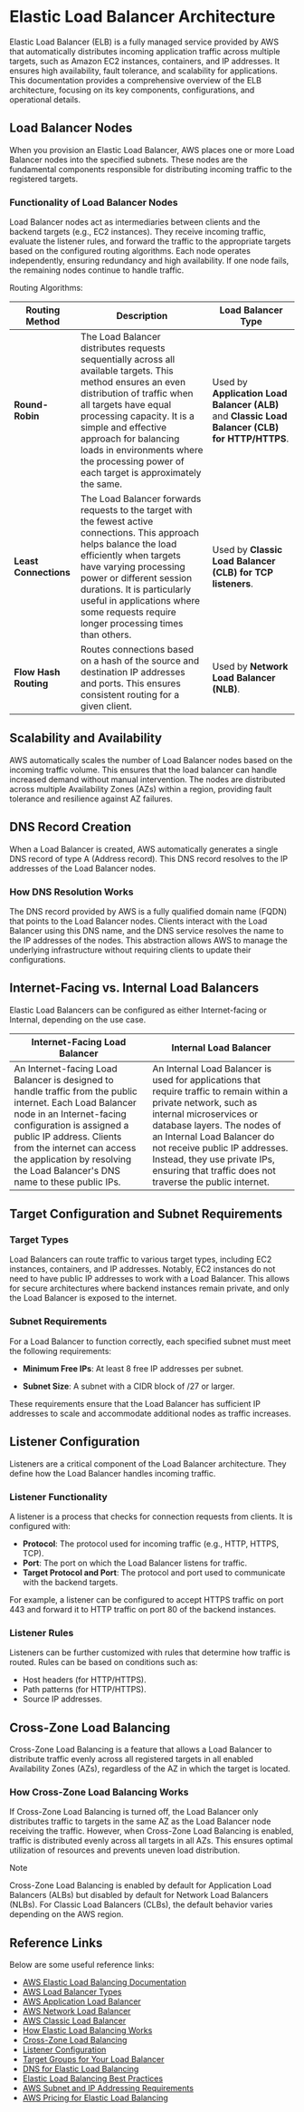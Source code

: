 # Elastic Load Balancer Architecture

Elastic Load Balancer (ELB) is a fully managed service provided by AWS that automatically distributes incoming application traffic across multiple targets, such as Amazon EC2 instances, containers, and IP addresses. It ensures high availability, fault tolerance, and scalability for applications. This documentation provides a comprehensive overview of the ELB architecture, focusing on its key components, configurations, and operational details.

## Load Balancer Nodes

When you provision an Elastic Load Balancer, AWS places one or more Load Balancer nodes into the specified subnets. These nodes are the fundamental components responsible for distributing incoming traffic to the registered targets.

### Functionality of Load Balancer Nodes

Load Balancer nodes act as intermediaries between clients and the backend targets (e.g., EC2 instances). They receive incoming traffic, evaluate the listener rules, and forward the traffic to the appropriate targets based on the configured routing algorithms. Each node operates independently, ensuring redundancy and high availability. If one node fails, the remaining nodes continue to handle traffic.

Routing Algorithms:

| Routing Method        | Description                                                                                                                                                                                                                                                                                                                           | Load Balancer Type                                                                              |
| --------------------- | ------------------------------------------------------------------------------------------------------------------------------------------------------------------------------------------------------------------------------------------------------------------------------------------------------------------------------------- | ----------------------------------------------------------------------------------------------- |
| **Round-Robin**       | The Load Balancer distributes requests sequentially across all available targets. This method ensures an even distribution of traffic when all targets have equal processing capacity. It is a simple and effective approach for balancing loads in environments where the processing power of each target is approximately the same. | Used by **Application Load Balancer (ALB)** and **Classic Load Balancer (CLB) for HTTP/HTTPS**. |
| **Least Connections** | The Load Balancer forwards requests to the target with the fewest active connections. This approach helps balance the load efficiently when targets have varying processing power or different session durations. It is particularly useful in applications where some requests require longer processing times than others.          | Used by **Classic Load Balancer (CLB) for TCP listeners**.                                      |
| **Flow Hash Routing** | Routes connections based on a hash of the source and destination IP addresses and ports. This ensures consistent routing for a given client.                                                                                                                                                                                          | Used by **Network Load Balancer (NLB)**.                                                        |

## Scalability and Availability

AWS automatically scales the number of Load Balancer nodes based on the incoming traffic volume. This ensures that the load balancer can handle increased demand without manual intervention. The nodes are distributed across multiple Availability Zones (AZs) within a region, providing fault tolerance and resilience against AZ failures.

## DNS Record Creation

When a Load Balancer is created, AWS automatically generates a single DNS record of type A (Address record). This DNS record resolves to the IP addresses of the Load Balancer nodes.

### How DNS Resolution Works

The DNS record provided by AWS is a fully qualified domain name (FQDN) that points to the Load Balancer nodes. Clients interact with the Load Balancer using this DNS name, and the DNS service resolves the name to the IP addresses of the nodes. This abstraction allows AWS to manage the underlying infrastructure without requiring clients to update their configurations.

## Internet-Facing vs. Internal Load Balancers

Elastic Load Balancers can be configured as either Internet-facing or Internal, depending on the use case.

| Internet-Facing Load Balancer                                                                                                                                                                                                                                                                             | Internal Load Balancer                                                                                                                                                                                                                                                                                                                |
| --------------------------------------------------------------------------------------------------------------------------------------------------------------------------------------------------------------------------------------------------------------------------------------------------------- | ------------------------------------------------------------------------------------------------------------------------------------------------------------------------------------------------------------------------------------------------------------------------------------------------------------------------------------- |
| An Internet-facing Load Balancer is designed to handle traffic from the public internet. Each Load Balancer node in an Internet-facing configuration is assigned a public IP address. Clients from the internet can access the application by resolving the Load Balancer's DNS name to these public IPs. | An Internal Load Balancer is used for applications that require traffic to remain within a private network, such as internal microservices or database layers. The nodes of an Internal Load Balancer do not receive public IP addresses. Instead, they use private IPs, ensuring that traffic does not traverse the public internet. |

## Target Configuration and Subnet Requirements

### Target Types

Load Balancers can route traffic to various target types, including EC2 instances, containers, and IP addresses. Notably, EC2 instances do not need to have public IP addresses to work with a Load Balancer. This allows for secure architectures where backend instances remain private, and only the Load Balancer is exposed to the internet.

### Subnet Requirements

For a Load Balancer to function correctly, each specified subnet must meet the following requirements:

- **Minimum Free IPs**: At least 8 free IP addresses per subnet.

- **Subnet Size**: A subnet with a CIDR block of /27 or larger.

These requirements ensure that the Load Balancer has sufficient IP addresses to scale and accommodate additional nodes as traffic increases.

## Listener Configuration

Listeners are a critical component of the Load Balancer architecture. They define how the Load Balancer handles incoming traffic.

### Listener Functionality

A listener is a process that checks for connection requests from clients. It is configured with:

- **Protocol**: The protocol used for incoming traffic (e.g., HTTP, HTTPS, TCP).
- **Port**: The port on which the Load Balancer listens for traffic.
- **Target Protocol and Port**: The protocol and port used to communicate with the backend targets.

For example, a listener can be configured to accept HTTPS traffic on port 443 and forward it to HTTP traffic on port 80 of the backend instances.

### Listener Rules

Listeners can be further customized with rules that determine how traffic is routed. Rules can be based on conditions such as:

- Host headers (for HTTP/HTTPS).
- Path patterns (for HTTP/HTTPS).
- Source IP addresses.

## Cross-Zone Load Balancing

Cross-Zone Load Balancing is a feature that allows a Load Balancer to distribute traffic evenly across all registered targets in all enabled Availability Zones (AZs), regardless of the AZ in which the target is located.

### How Cross-Zone Load Balancing Works

If Cross-Zone Load Balancing is turned off, the Load Balancer only distributes traffic to targets in the same AZ as the Load Balancer node receiving the traffic. However, when Cross-Zone Load Balancing is enabled, traffic is distributed evenly across all targets in all AZs. This ensures optimal utilization of resources and prevents uneven load distribution.

> [!NOTE]
> Cross-Zone Load Balancing is enabled by default for Application Load Balancers (ALBs) but disabled by default for Network Load Balancers (NLBs). For Classic Load Balancers (CLBs), the default behavior varies depending on the AWS region.

## Reference Links

Below are some useful reference links:

- [AWS Elastic Load Balancing Documentation](https://docs.aws.amazon.com/elasticloadbalancing/latest/userguide/)
- [AWS Load Balancer Types](https://docs.aws.amazon.com/elasticloadbalancing/latest/userguide/elastic-load-balancing-types.html)
- [AWS Application Load Balancer](https://docs.aws.amazon.com/elasticloadbalancing/latest/application/introduction.html)
- [AWS Network Load Balancer](https://docs.aws.amazon.com/elasticloadbalancing/latest/network/introduction.html)
- [AWS Classic Load Balancer](https://docs.aws.amazon.com/elasticloadbalancing/latest/classic/introduction.html)
- [How Elastic Load Balancing Works](https://docs.aws.amazon.com/elasticloadbalancing/latest/userguide/how-elb-works.html)
- [Cross-Zone Load Balancing](https://docs.aws.amazon.com/elasticloadbalancing/latest/userguide/cross-zone-load-balancing.html)
- [Listener Configuration](https://docs.aws.amazon.com/elasticloadbalancing/latest/userguide/how-elastic-load-balancing-works.html#listener-configuration)
- [Target Groups for Your Load Balancer](https://docs.aws.amazon.com/elasticloadbalancing/latest/userguide/target-groups.html)
- [DNS for Elastic Load Balancing](https://docs.aws.amazon.com/elasticloadbalancing/latest/userguide/how-elb-works.html#elb-dns)
- [Elastic Load Balancing Best Practices](https://docs.aws.amazon.com/elasticloadbalancing/latest/userguide/best-practices.html)
- [AWS Subnet and IP Addressing Requirements](https://docs.aws.amazon.com/vpc/latest/userguide/VPC_Subnets.html)
- [AWS Pricing for Elastic Load Balancing](https://aws.amazon.com/elasticloadbalancing/pricing/)

